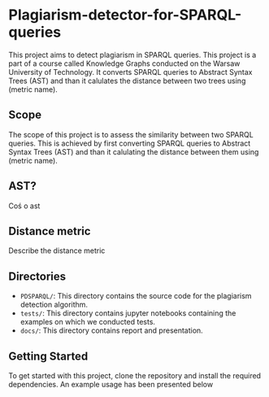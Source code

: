 # Plagiarism-detector-for-SPARQL-queries

This project aims to detect plagiarism in SPARQL queries. This project is a part of a course called Knowledge Graphs conducted on the Warsaw University of Technology.   It converts SPARQL queries to Abstract Syntax Trees (AST) and than it calulates the distance between two trees using (metric name).

## Scope

The scope of this project is to assess the similarity between two SPARQL queries. This is achieved by first converting SPARQL queries to Abstract Syntax Trees (AST) and than it calulating the distance between them using (metric name).

## AST?
Coś o ast

## Distance metric 
Describe the distance metric 

## Directories

- `PDSPARQL/`: This directory contains the source code for the plagiarism detection algorithm.
- `tests/`: This directory contains jupyter notebooks containing the examples on which we conducted tests.
- `docs/`: This directory contains report and presentation.

## Getting Started

To get started with this project, clone the repository and install the required dependencies. An example usage has been presented below 
